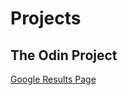 # Projects

## The Odin Project

[Google Results Page](https://maxibide.github.io/my-web-development-journey/the-odin-project/web-development-101/google-homepage/)
